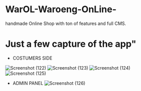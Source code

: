 # WarOL-Waroeng-OnLine-
handmade Online Shop with ton of features and full CMS.

# Just a few capture of the app"
- COSTUMERS SIDE

![Screenshot (122)](https://user-images.githubusercontent.com/71390462/138914787-2281e0e4-8528-47ea-89e1-6ea9b79bf043.png)
![Screenshot (123)](https://user-images.githubusercontent.com/71390462/138915006-c1b0b4d3-c240-41cc-b677-0e67140a467c.png)
![Screenshot (124)](https://user-images.githubusercontent.com/71390462/138915018-a6690702-79cc-4dfa-a5e7-3f62c9971147.png)
![Screenshot (125)](https://user-images.githubusercontent.com/71390462/138915040-859d1d5d-a871-482a-a0f0-ff83b39ab36f.png)

- ADMIN PANEL
![Screenshot (126)](https://user-images.githubusercontent.com/71390462/138915253-59c7067f-c395-47e9-8967-6f1f49721c65.png)

